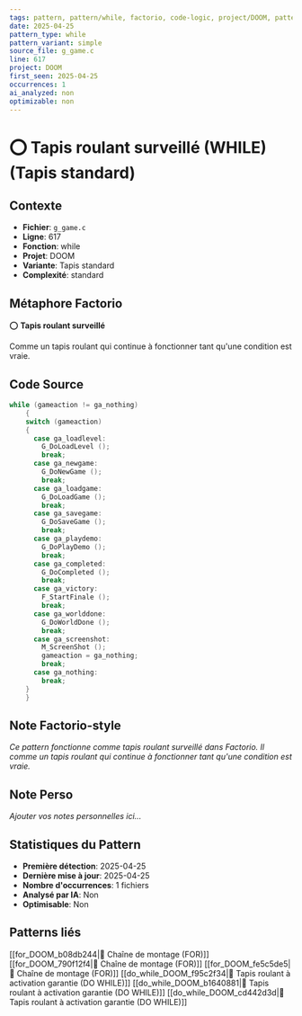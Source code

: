 ```yaml
---
tags: pattern, pattern/while, factorio, code-logic, project/DOOM, pattern/variant/simple
date: 2025-04-25
pattern_type: while
pattern_variant: simple
source_file: g_game.c
line: 617
project: DOOM
first_seen: 2025-04-25
occurrences: 1
ai_analyzed: non
optimizable: non
---
```


# ⭕ Tapis roulant surveillé (WHILE) (Tapis standard)

## Contexte
- **Fichier**: `g_game.c`
- **Ligne**: 617
- **Fonction**: while
- **Projet**: DOOM
- **Variante**: Tapis standard
- **Complexité**: standard

## Métaphore Factorio
⭕ **Tapis roulant surveillé**

Comme un tapis roulant qui continue à fonctionner tant qu'une condition est vraie.

## Code Source
```c
while (gameaction != ga_nothing) 
    { 
	switch (gameaction) 
	{ 
	  case ga_loadlevel: 
	    G_DoLoadLevel (); 
	    break; 
	  case ga_newgame: 
	    G_DoNewGame (); 
	    break; 
	  case ga_loadgame: 
	    G_DoLoadGame (); 
	    break; 
	  case ga_savegame: 
	    G_DoSaveGame (); 
	    break; 
	  case ga_playdemo: 
	    G_DoPlayDemo (); 
	    break; 
	  case ga_completed: 
	    G_DoCompleted (); 
	    break; 
	  case ga_victory: 
	    F_StartFinale (); 
	    break; 
	  case ga_worlddone: 
	    G_DoWorldDone (); 
	    break; 
	  case ga_screenshot: 
	    M_ScreenShot (); 
	    gameaction = ga_nothing; 
	    break; 
	  case ga_nothing: 
	    break; 
	} 
    }
```

## Note Factorio-style
*Ce pattern fonctionne comme tapis roulant surveillé dans Factorio. Il comme un tapis roulant qui continue à fonctionner tant qu'une condition est vraie.*

## Note Perso
*Ajouter vos notes personnelles ici...*

## Statistiques du Pattern
- **Première détection**: 2025-04-25
- **Dernière mise à jour**: 2025-04-25
- **Nombre d'occurrences**: 1 fichiers
- **Analysé par IA**: Non
- **Optimisable**: Non

## Patterns liés
[[for_DOOM_b08db244|🔄 Chaîne de montage (FOR)]]
[[for_DOOM_790f12f4|🔄 Chaîne de montage (FOR)]]
[[for_DOOM_fe5c5de5|🔄 Chaîne de montage (FOR)]]
[[do_while_DOOM_f95c2f34|🔄 Tapis roulant à activation garantie (DO WHILE)]]
[[do_while_DOOM_b1640881|🔄 Tapis roulant à activation garantie (DO WHILE)]]
[[do_while_DOOM_cd442d3d|🔄 Tapis roulant à activation garantie (DO WHILE)]]
